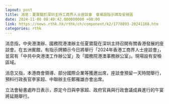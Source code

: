 ```yaml
---
layout: post
title: 消息：夏寶龍於深圳主持工商界人士座談會　會場設指示牌及安檢區
date: 2024-11-08 08:40:42.000000000 +08:00
link: https://news.rthk.hk/rthk/ch/component/k2/1778093-20241108.htm
categories: rthk
---
```


消息指，中央港澳辦、國務院港澳辦主任夏寶龍在深圳主持召開有關香港發展的座談會。在五洲賓館，有指示牌顯示今日將舉行「2024年香港工商界人士座談會」，並寫有「中共中央港澳工作辦公室」及「國務院港澳事務辦公室」。現場設有安檢區域。

消息又指，本港商會領導、部分國際企業等獲邀出席，座談會預留一天時間舉行，預料行政長官李家超、中聯辦主任鄭雁雄亦會出席。

立法會秘書處昨日表示，原定今日與李家超、政府官員與行政會議成員進行的午宴將延期舉行。
